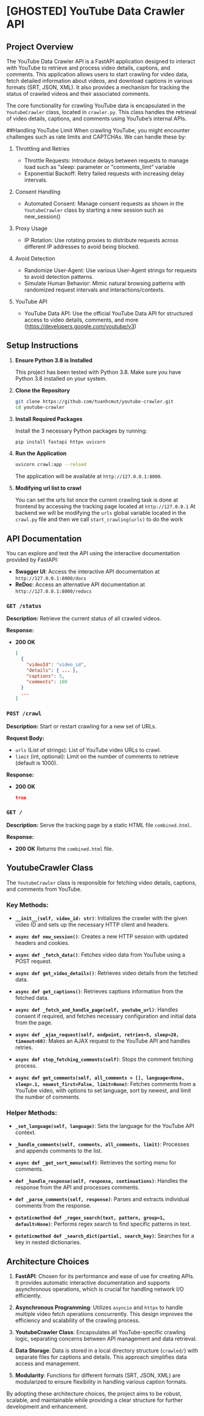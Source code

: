 # [GHOSTED] YouTube Data Crawler API

## Project Overview

The YouTube Data Crawler API is a FastAPI application designed to interact with YouTube to retrieve and process video details, captions, and comments. This application allows users to start crawling for video data, fetch detailed information about videos, and download captions in various formats (SRT, JSON, XML). It also provides a mechanism for tracking the status of crawled videos and their associated comments.

The core functionality for crawling YouTube data is encapsulated in the `YoutubeCrawler` class, located in `crawler.py`. This class handles the retrieval of video details, captions, and comments using YouTube’s internal APIs.

##Handling YouTube Limit
When crawling YouTube, you might encounter challenges such as rate limits and CAPTCHAs. We can handle these by:

1. Throttling and Retries
   - Throttle Requests: Introduce delays between requests to manage load such as "sleep: parameter or "comments_limt" variable
   - Exponential Backoff: Retry failed requests with increasing delay intervals.

2. Consent Handling
   - Automated Consent: Manage consent requests as shown in the `YoutubeCrawler` class by starting a new session such as new_session()

3. Proxy Usage
   - IP Rotation: Use rotating proxies to distribute requests across different IP addresses to avoid being blocked.

4. Avoid Detection
   - Randomize User-Agent: Use various User-Agent strings for requests to avoid detection patterns.
   - Simulate Human Behavior: Mimic natural browsing patterns with randomized request intervals and interactions/contexts.

5. YouTube API
   - YouTube Data API: Use the official YouTube Data API for structured access to video details, comments, and more (https://developers.google.com/youtube/v3)
     
## Setup Instructions

1. **Ensure Python 3.8 is Installed**

    This project has been tested with Python 3.8. Make sure you have Python 3.8 installed on your system.

2. **Clone the Repository**

    ```bash
    git clone https://github.com/tuanhcmut/youtube-crawler.git
    cd youtube-crawler
    ```

3. **Install Required Packages**

    Install the 3 necessary Python packages by running:

    ```bash
    pip install fastapi httpx uvicorn
    ```

4. **Run the Application**

    ```bash
    uvicorn crawl:app --reload
    ```

    The application will be available at `http://127.0.0.1:8000`.
   
6. **Modifying url list to crawl**
   
   You can set the urls list once the current crawling task is done at frontend by accessing the tracking page located at `http://127.0.0.1`
   At backend we will be modifying the `urls` global variable located in the `crawl.py` file and then we call `start_crawling(urls)` to do the work
   
## API Documentation

You can explore and test the API using the interactive documentation provided by FastAPI:

- **Swagger UI**: Access the interactive API documentation at `http://127.0.0.1:8000/docs`
- **ReDoc**: Access an alternative API documentation at `http://127.0.0.1:8000/redocs`

### `GET /status`

**Description:** Retrieve the current status of all crawled videos.

**Response:**

- **200 OK**
  ```json
  [
    {
      "videoId": "video_id",
      "details": { ... },
      "captions": 5,
      "comments": 100
    }
    ...
  ]
  ```

### `POST /crawl`

**Description:** Start or restart crawling for a new set of URLs.

**Request Body:**

- `urls` (List of strings): List of YouTube video URLs to crawl.
- `limit` (int, optional): Limit on the number of comments to retrieve (default is 1000).

**Response:**

- **200 OK**
  ```json
  true
  ```

### `GET /`

**Description:** Serve the tracking page by a static HTML file `combined.html`.

**Response:**

- **200 OK**
  Returns the `combined.html` file.

## YoutubeCrawler Class

The `YoutubeCrawler` class is responsible for fetching video details, captions, and comments from YouTube. 

### Key Methods:

- **`__init__(self, video_id: str)`**: Initializes the crawler with the given video ID and sets up the necessary HTTP client and headers.

- **`async def new_session()`**: Creates a new HTTP session with updated headers and cookies.

- **`async def _fetch_data()`**: Fetches video data from YouTube using a POST request.

- **`async def get_video_details()`**: Retrieves video details from the fetched data.

- **`async def get_captions()`**: Retrieves captions information from the fetched data.

- **`async def _fetch_and_handle_page(self, youtube_url)`**: Handles consent if required, and fetches necessary configuration and initial data from the page.

- **`async def _ajax_request(self, endpoint, retries=5, sleep=20, timeout=60)`**: Makes an AJAX request to the YouTube API and handles retries.

- **`async def stop_fetching_comments(self)`**: Stops the comment fetching process.

- **`async def get_comments(self, all_comments = [], language=None, sleep=.1, newest_first=False, limit=None)`**: Fetches comments from a YouTube video, with options to set language, sort by newest, and limit the number of comments.

### Helper Methods:

- **`_set_language(self, language)`**: Sets the language for the YouTube API context.

- **`_handle_comments(self, comments, all_comments, limit)`**: Processes and appends comments to the list.

- **`async def _get_sort_menu(self)`**: Retrieves the sorting menu for comments.

- **`def _handle_response(self, response, continuations)`**: Handles the response from the API and processes comments.

- **`def _parse_comments(self, response)`**: Parses and extracts individual comments from the response.

- **`@staticmethod def _regex_search(text, pattern, group=1, default=None)`**: Performs regex search to find specific patterns in text.

- **`@staticmethod def _search_dict(partial, search_key)`**: Searches for a key in nested dictionaries.

## Architecture Choices

1. **FastAPI**: Chosen for its performance and ease of use for creating APIs. It provides automatic interactive documentation and supports asynchronous operations, which is crucial for handling network I/O efficiently.

2. **Asynchronous Programming**: Utilizes `asyncio` and `httpx` to handle multiple video fetch operations concurrently. This design improves the efficiency and scalability of the crawling process.

3. **YoutubeCrawler Class**: Encapsulates all YouTube-specific crawling logic, separating concerns between API management and data retrieval.

4. **Data Storage**: Data is stored in a local directory structure (`crawled/`) with separate files for captions and details. This approach simplifies data access and management.

5. **Modularity**: Functions for different formats (SRT, JSON, XML) are modularized to ensure flexibility in handling various caption formats.

By adopting these architecture choices, the project aims to be robust, scalable, and maintainable while providing a clear structure for further development and enhancement.
